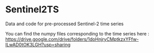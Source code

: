 # Sentinel2TS
Data and code for pre-processed Sentinel-2 time series

You can find the numpy files corresponding to the time series here : https://drive.google.com/drive/folders/1doHnjryCMptkzxYFfw-ILwAD0tOK3LGH?usp=sharing
